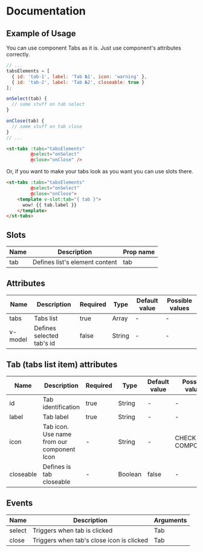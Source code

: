 # Documentation

## Example of Usage

You can use component Tabs as it is. Just use component's attributes correctly.

```javascript
// ...
tabsElements = [
  { id: 'tab-1', label: 'Tab №1', icon: 'warning' },
  { id: 'tab-2', label: 'Tab №2', closeable: true }
];

onSelect(tab) {
  // some stuff on tab select
}

onClose(tab) {
  // some stuff on tab close
}
// ...
```

```html
<st-tabs :tabs="tabsElements"
         @select="onSelect" 
         @close="onClose" />
```

Or, if you want to make your tabs look as you want you can use slots there.

```html
<st-tabs :tabs="tabsElements"
         @select="onSelect" 
         @close="onClose">
    <template v-slot:tab="{ tab }">
      wow! {{ tab.label }}
    </template>
</st-tabs>
```

## Slots

| Name | Description | Prop name |
| --- | --- | --- |
| tab | Defines list's element content | tab |

## Attributes

| Name | Description | Required | Type | Default value | Possible values |
| --- | --- | --- | --- | --- | --- |
| tabs | Tabs list | true | Array | - | - |
| v-model | Defines selected tab's id | false | String | - | - |

## Tab (tabs list item) attributes

| Name | Description | Required | Type | Default value | Possible values |
| --- | --- | --- | --- | --- | --- |
| id | Tab identification | true | String | - | - |
| label | Tab label | true | String | - | - |
| icon | Tab icon. Use name from our component Icon | - | String | - | CHECK ICON COMPONENT |
| closeable | Defines is tab closeable | - | Boolean | false | - |

## Events

| Name | Description | Arguments |
| --- | --- | --- |
| select | Triggers when tab is clicked | Tab |
| close | Triggers when tab's close icon is clicked | Tab |
